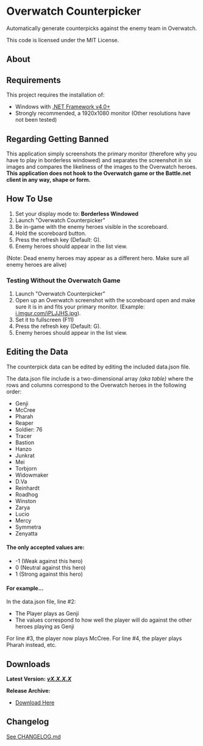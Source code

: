 # Overwatch Counterpicker #

Automatically generate counterpicks against the enemy team in Overwatch.

This code is licensed under the MIT License.

## About

## Requirements

This project requires the installation of:

 - Windows with [.NET Framework v4.0+](https://www.microsoft.com/en-ca/download/details.aspx?id=17851)
 - Strongly recommended, a 1920x1080 monitor (Other resolutions have not been tested)

## Regarding Getting Banned
This application simply screenshots the primary monitor (therefore why you have to play in borderless windowed) and separates the screenshot in six images and compares the likeliness of the images to the Overwatch heroes. **This application does not hook to the Overwatch game or the Battle.net client in any way, shape or form.**

## How To Use
1. Set your display mode to: **Borderless Windowed**
2. Launch "Overwatch Counterpicker"
3. Be in-game with the enemy heroes visible in the scoreboard.
4. Hold the scoreboard button.
5. Press the refresh key (Default: G).
6. Enemy heroes should appear in the list view.

(Note: Dead enemy heroes may appear as a different hero. Make sure all enemy heroes are alive)

### Testing Without the Overwatch Game

1. Launch "Overwatch Counterpicker"
2. Open up an Overwatch screenshot with the scoreboard open and make sure it is in and fits your primary monitor. (Example: [i.imgur.com/iPLJJHS.jpg](https://i.imgur.com/iPLJJHS.jpg)).
3. Set it to fullscreen (F11)
3. Press the refresh key (Default: G).
4. Enemy heroes should appear in the list view.

## Editing the Data

The counterpick data can be edited by editing the included data.json file.

The data.json file include is a two-dimensional array *(aka table)* where the rows and columns correspond to the Overwatch heroes in the following order:

 - Genji
 - McCree
 - Pharah
 - Reaper
 - Soldier: 76
 - Tracer
 - Bastion
 - Hanzo
 - Junkrat
 - Mei
 - Torbjorn
 - Widowmaker
 - D.Va
 - Reinhardt
 - Roadhog
 - Winston
 - Zarya
 - Lucio
 - Mercy
 - Symmetra
 - Zenyatta

#### The only accepted values are:
 - -1 (Weak against this hero)
 - 0 (Neutral against this hero)
 - 1 (Strong against this hero)

#### For example...

In the data.json file, line #2:

 - The Player plays as Genji
 - The values correspond to how well the player will do against the other heroes playing as Genji

For line #3, the player now plays McCree.
For line #4, the player plays Pharah instead, etc.

## Downloads
**Latest Version:** ***[vX.X.X.X][Dld_Latest]***

**Release Archive:**

 - [Download Here][Dld_Archive]

## Changelog
[See CHANGELOG.md][CLog.md]

  [CLog.md]: https://github.com/Wassup789/Overwatch-Counterpicker/blob/master/CHANGELOG.md
  [Dld_Archive]: https://goo.gl/ISrSy6
  [Dld_Latest]: https://github.com/Wassup789/Overwatch-Counterpicker/releases
